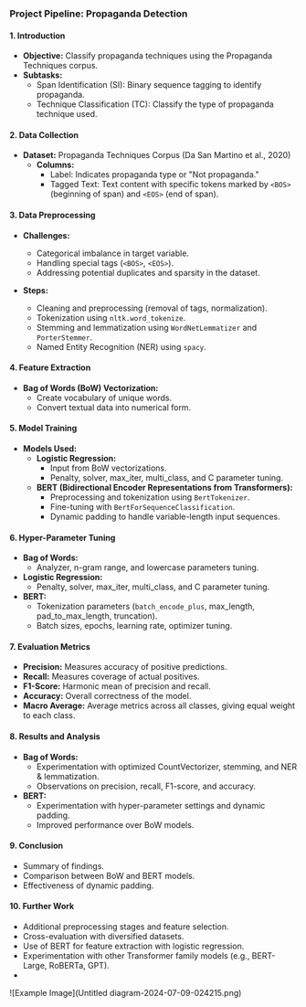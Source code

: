 ### Project Pipeline: Propaganda Detection

#### 1. Introduction
- **Objective:** Classify propaganda techniques using the Propaganda Techniques corpus.
- **Subtasks:**
  - Span Identification (SI): Binary sequence tagging to identify propaganda.
  - Technique Classification (TC): Classify the type of propaganda technique used.

#### 2. Data Collection
- **Dataset:** Propaganda Techniques Corpus (Da San Martino et al., 2020)
  - **Columns:**
    - Label: Indicates propaganda type or "Not propaganda."
    - Tagged Text: Text content with specific tokens marked by `<BOS>` (beginning of span) and `<EOS>` (end of span).

#### 3. Data Preprocessing
- **Challenges:**
  - Categorical imbalance in target variable.
  - Handling special tags (`<BOS>`, `<EOS>`).
  - Addressing potential duplicates and sparsity in the dataset.

- **Steps:**
  - Cleaning and preprocessing (removal of tags, normalization).
  - Tokenization using `nltk.word_tokenize`.
  - Stemming and lemmatization using `WordNetLemmatizer` and `PorterStemmer`.
  - Named Entity Recognition (NER) using `spacy`.

#### 4. Feature Extraction
- **Bag of Words (BoW) Vectorization:**
  - Create vocabulary of unique words.
  - Convert textual data into numerical form.

#### 5. Model Training
- **Models Used:**
  - **Logistic Regression:**
    - Input from BoW vectorizations.
    - Penalty, solver, max_iter, multi_class, and C parameter tuning.
  - **BERT (Bidirectional Encoder Representations from Transformers):**
    - Preprocessing and tokenization using `BertTokenizer`.
    - Fine-tuning with `BertForSequenceClassification`.
    - Dynamic padding to handle variable-length input sequences.

#### 6. Hyper-Parameter Tuning
- **Bag of Words:**
  - Analyzer, n-gram range, and lowercase parameters tuning.
- **Logistic Regression:**
  - Penalty, solver, max_iter, multi_class, and C parameter tuning.
- **BERT:**
  - Tokenization parameters (`batch_encode_plus`, max_length, pad_to_max_length, truncation).
  - Batch sizes, epochs, learning rate, optimizer tuning.

#### 7. Evaluation Metrics
- **Precision:** Measures accuracy of positive predictions.
- **Recall:** Measures coverage of actual positives.
- **F1-Score:** Harmonic mean of precision and recall.
- **Accuracy:** Overall correctness of the model.
- **Macro Average:** Average metrics across all classes, giving equal weight to each class.

#### 8. Results and Analysis
- **Bag of Words:**
  - Experimentation with optimized CountVectorizer, stemming, and NER & lemmatization.
  - Observations on precision, recall, F1-score, and accuracy.
- **BERT:**
  - Experimentation with hyper-parameter settings and dynamic padding.
  - Improved performance over BoW models.

#### 9. Conclusion
- Summary of findings.
- Comparison between BoW and BERT models.
- Effectiveness of dynamic padding.

#### 10. Further Work
- Additional preprocessing stages and feature selection.
- Cross-evaluation with diversified datasets.
- Use of BERT for feature extraction with logistic regression.
- Experimentation with other Transformer family models (e.g., BERT-Large, RoBERTa, GPT).
- 
![Example Image](Untitled diagram-2024-07-09-024215.png)
